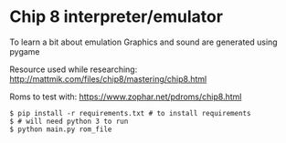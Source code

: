 # Chip 8 interpreter/emulator

To learn a bit about emulation
Graphics and sound are generated using pygame

Resource used while researching:
http://mattmik.com/files/chip8/mastering/chip8.html

Roms to test with:
https://www.zophar.net/pdroms/chip8.html

```
$ pip install -r requirements.txt # to install requirements
$ # will need python 3 to run
$ python main.py rom_file
```